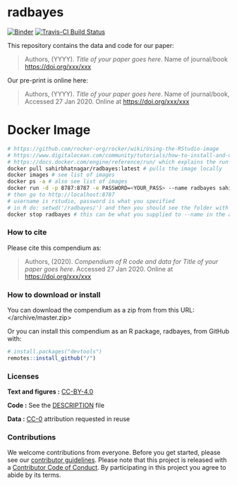 
<!-- README.md is generated from README.Rmd. Please edit that file -->

# radbayes

[![Binder](https://mybinder.org/badge_logo.svg)](https://mybinder.org/v2/gh///master?urlpath=rstudio)
[![Travis-CI Build
Status](https://travis-ci.org/sahirbhatnagar/radbayes.svg?branch=master)](https://travis-ci.org/sahirbhatnagar/radbayes)

This repository contains the data and code for our paper:

> Authors, (YYYY). *Title of your paper goes here*. Name of journal/book
> <https://doi.org/xxx/xxx>

Our pre-print is online here:

> Authors, (YYYY). *Title of your paper goes here*. Name of
> journal/book, Accessed 27 Jan 2020. Online at
> <https://doi.org/xxx/xxx>

# Docker Image

``` bash
# https://github.com/rocker-org/rocker/wiki/Using-the-RStudio-image
# https://www.digitalocean.com/community/tutorials/how-to-install-and-use-docker-on-ubuntu-16-04
# https://docs.docker.com/engine/reference/run/ which explains the run tags
docker pull sahirbhatnagar/radbayes:latest # pulls the image locally
docker images # see list of images
docker ps -a # also see list of images
docker run -d -p 8787:8787 -e PASSWORD=<YOUR_PASS> --name radbayes sahirbhatnagar/radbayes
# then go to http://localhost:8787
# username is rstudio, password is what you specified
# in R do: setwd('/radbayes/') and then you should see the folder with all the materials in the folder RStudio pane
docker stop radbayes # this can be what you supplied to --name in the above command or the container ID
```

### How to cite

Please cite this compendium as:

> Authors, (2020). *Compendium of R code and data for Title of your
> paper goes here*. Accessed 27 Jan 2020. Online at
> <https://doi.org/xxx/xxx>

### How to download or install

You can download the compendium as a zip from from this URL:
</archive/master.zip>

Or you can install this compendium as an R package, radbayes, from
GitHub with:

``` r
# install.packages("devtools")
remotes::install_github("/")
```

### Licenses

**Text and figures :**
[CC-BY-4.0](http://creativecommons.org/licenses/by/4.0/)

**Code :** See the [DESCRIPTION](DESCRIPTION) file

**Data :** [CC-0](http://creativecommons.org/publicdomain/zero/1.0/)
attribution requested in reuse

### Contributions

We welcome contributions from everyone. Before you get started, please
see our [contributor guidelines](CONTRIBUTING.md). Please note that this
project is released with a [Contributor Code of Conduct](CONDUCT.md). By
participating in this project you agree to abide by its terms.
